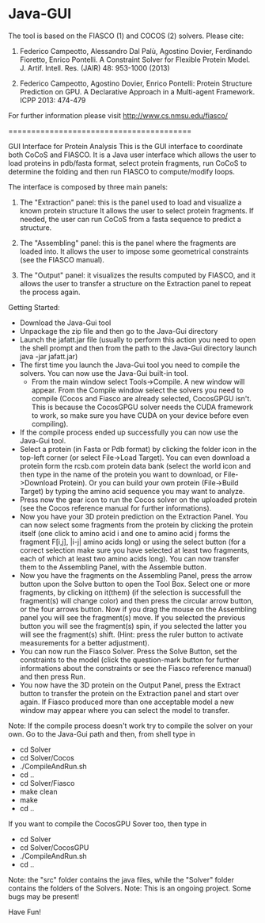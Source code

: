 Java-GUI
========================================

The tool is based on the FIASCO (1) and COCOS (2) solvers. Please cite:

1. Federico Campeotto, Alessandro Dal Palù, Agostino Dovier, Ferdinando Fioretto, Enrico Pontelli.
A Constraint Solver for Flexible Protein Model. J. Artif. Intell. Res. (JAIR) 48: 953-1000 (2013)

2. Federico Campeotto, Agostino Dovier, Enrico Pontelli: Protein Structure Prediction on GPU.
A Declarative Approach in a Multi-agent Framework. ICPP 2013: 474-479

For further information please visit http://www.cs.nmsu.edu/fiasco/

========================================

GUI Interface for Protein Analysis 
This is the GUI interface to coordinate both CoCoS and FIASCO.
It is a Java user interface which allows the user to load proteins in pdb/fasta format, select protein fragments, run CoCoS to determine the folding and then run FIASCO to compute/modify loops.

The interface is composed by three main panels:

1) The "Extraction" panel: this is the panel used to load and visualize a known protein structure It allows the user to select protein fragments. If needed, the user can run CoCoS from a fasta sequence to predict a structure.

2) The "Assembling" panel: this is the panel where the fragments are loaded into. It allows the user to impose some geometrical constraints (see the FIASCO manual).

3) The "Output" panel: it visualizes the results computed by FIASCO, and it allows the user to transfer a structure on the Extraction panel to repeat the process again.

Getting Started:
- Download the Java-Gui tool
- Unpackage the zip file and then go to the Java-Gui directory
- Launch the jafatt.jar file (usually to perform this action you need to open the shell prompt and then from the path to the Java-Gui directory launch java -jar jafatt.jar)
- The first time you launch the Java-Gui tool you need to compile the solvers. You can now use the Java-Gui built-in tool.
  - From the main window select Tools->Compile. A new window will appear. From the Compile window select the solvers you need to compile (Cocos and Fiasco are already selected, CocosGPGU
    isn't. This is because the CocosGPGU solver needs the CUDA framework to work, so make sure you have CUDA on your device before even compiling).
- If the compile process ended up successfully you can now use the Java-Gui tool.
- Select a protein (in Fasta or Pdb format) by clicking the folder icon in the top-left corner (or select File->Load Target). You can even download a protein form the rcsb.com protein data bank (select
  the world icon and then type in the name of the protein you want to download, or File->Download Protein). Or you can build your own protein (File->Build Target) by typing the amino acid sequence you may
  want to analyze.
- Press now the gear icon to run the Cocos solver on the uploaded protein (see the Cocos reference manual for further informations).
- Now you have your 3D protein prediction on the Extraction Panel. You can now select some fragments from the protein by clicking the protein itself (one click to amino acid i and one to amino acid j forms the fragment F[i,j], |i-j| amino acids long) or using the select button (for a correct selection make sure you have selected at least two fragments, each of which at least two amino acids long). You can now transfer them to the Assembling Panel, with the Assemble button.
- Now you have the fragments on the Assembling Panel, press the arrow button upon the Solve button to open the Tool Box. Select one or more fragments, by clicking on it(them) (if the selection is successfull the fragment(s) will change color) and then press the circular arrow button, or the four arrows button. Now if you drag the mouse on the Assembling panel you will see the fragment(s) move. If you selected the previous button you will see the fragment(s) spin, if you selected the latter you will see the fragment(s) shift. (Hint: press the ruler button to activate measurements for a better adjustment).
- You can now run the Fiasco Solver. Press the Solve Button, set the constraints to the model (click the question-mark button for further informations about the constraints or see the Fiasco reference manual) and then press Run.
- You now have the 3D protein on the Output Panel, press the Extract button to transfer the protein on the Extraction panel and start over again. If Fiasco produced more than one acceptable model a new window may appear where you can select the model to transfer.

Note: If the compile process doesn't work try to compile the solver on your own. Go to the Java-Gui path and then, from shell type in
- cd Solver
- cd Solver/Cocos
- ./CompileAndRun.sh
- cd ..
- cd Solver/Fiasco
- make clean
- make
- cd ..

If you want to compile the CocosGPU Sover too, then type in 

- cd Solver
- cd Solver/CocosGPU
- ./CompileAndRun.sh
- cd ..

Note: the "src" folder contains the java files, while the "Solver" folder contains the folders of the Solvers.
Note: This is an ongoing project. Some bugs may be present!

Have Fun!

